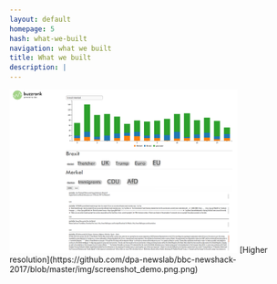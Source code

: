 ```yaml
---
layout: default
homepage: 5
hash: what-we-built
navigation: what we built
title: What we built
description: |
---
```


<img src="img/screenshot_demo.png" width="400px">
[Higher resolution](https://github.com/dpa-newslab/bbc-newshack-2017/blob/master/img/screenshot_demo.png.png)
